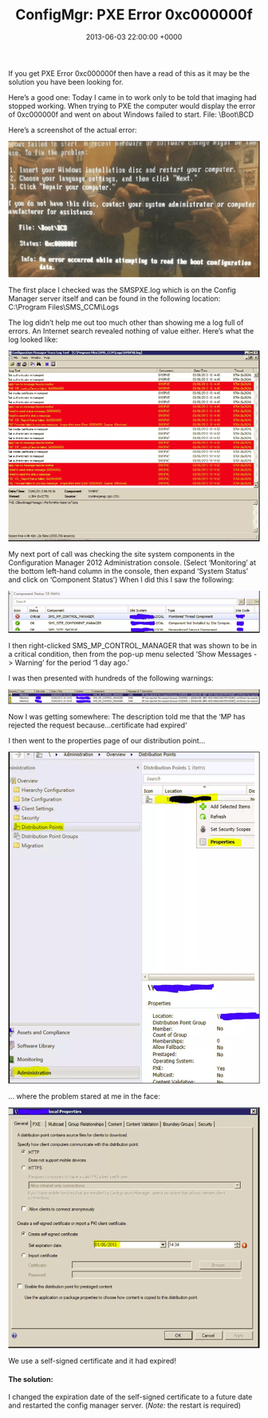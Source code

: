 ﻿---
layout: post
title:  "ConfigMgr: PXE Error 0xc000000f"
date:   2013-06-03 22:00:00 +0000
categories: ConfigMgr
tags: [configmgr, pxe]
---

If you get PXE Error 0xc000000f then have a read of this as it may be the solution you have been looking for.

Here’s a good one:  Today I came in to work only to be told that imaging had stopped working.  When trying to PXE the computer would display the error of 0xc000000f and went on about Windows failed to start. File: \Boot\BCD 

Here’s a screenshot of the actual error:

![1-9](/assets/images/1-9.PNG)

The first place I checked was the SMSPXE.log which is on the Config Manager server itself and can be found in the following location:  C:\Program Files\SMS_CCM\Logs

The log didn’t help me out too much other than showing me a log full of errors.  An Internet search revealed nothing of value either.  Here’s what the log looked like:

![2-8](/assets/images/2-8.PNG)

My next port of call was checking the site system components in the Configuration Manager 2012 Administration console. (Select ‘Monitoring’ at the bottom left-hand column in the console, then expand ‘System Status’ and click on ‘Component Status’)  When I did this I saw the following:

![3-7](/assets/images/3-7.PNG) 

I then right-clicked SMS_MP_CONTROL_MANAGER that was shown to be in a critical condition, then from the pop-up menu selected ‘Show Messages -> Warning’ for the period ‘1 day ago.’

I was then presented with hundreds of the following warnings:

![4-7](/assets/images/4-7.PNG) 

Now I was getting somewhere:  The description told me that the ‘MP has rejected the request because…certificate had expired‘

I then went to the properties page of our distribution point…

![5-7](/assets/images/5-7.PNG) 

… where the problem stared at me in the face:

![6-6](/assets/images/6-6.PNG) 

We use a self-signed certificate and it had expired!

#### The solution:
I changed the expiration date of the self-signed certificate to a future date and restarted the config manager server.  (*Note:* the restart is required)
